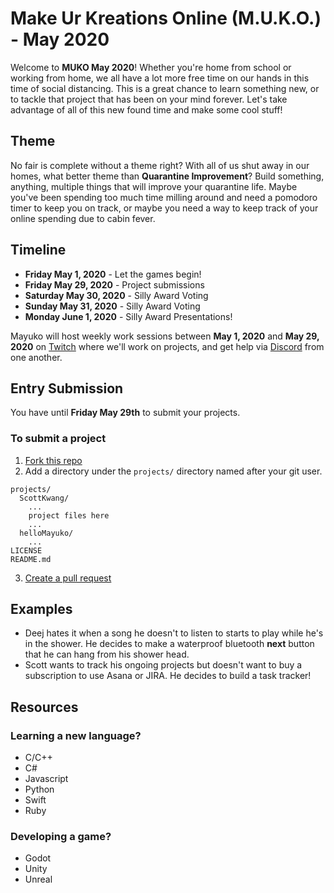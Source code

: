 # Make Ur Kreations Online (M.U.K.O.) - May 2020
Welcome to **MUKO May 2020**! Whether you're home from school or working from home, we all have a lot more free time on our hands in this time of social distancing. This is a great chance to learn something new, or to tackle that project that has been on your mind forever. Let's take advantage of all of this new found time and make some cool stuff!

## Theme
No fair is complete without a theme right? With all of us shut away in our homes, what better theme than **Quarantine Improvement**? Build something, anything, multiple things that will improve your quarantine life. Maybe you've been spending too much time milling around and need a pomodoro timer to keep you on track, or maybe you need a way to keep track of your online spending due to cabin fever.

## Timeline
- **Friday May 1, 2020** - Let the games begin!
- **Friday May 29, 2020** - Project submissions
- **Saturday May 30, 2020** - Silly Award Voting
- **Sunday May 31, 2020** - Silly Award Voting
- **Monday June 1, 2020** - Silly Award Presentations!

Mayuko will host weekly work sessions between **May 1, 2020** and **May 29, 2020** on [Twitch](https://twitch.tv/hellomayuko) where we'll work on projects, and get help via [Discord](https://discordapp.com/invite/bpHFFWx) from one another.

## Entry Submission
You have until **Friday May 29th** to submit your projects.

### To submit a project
1. [Fork this repo](https://help.github.com/en/github/getting-started-with-github/fork-a-repo)
2. Add a directory under the `projects/` directory named after your git user.
```
projects/
  ScottKwang/
    ...
    project files here
    ...
  helloMayuko/
    ...
LICENSE
README.md
```
3. [Create a pull request](https://help.github.com/en/github/collaborating-with-issues-and-pull-requests/creating-a-pull-request-from-a-fork)

## Examples
- Deej hates it when a song he doesn't to listen to starts to play while he's in the shower. He decides to make a waterproof bluetooth **next** button that he can hang from his shower head.
- Scott wants to track his ongoing projects but doesn't want to buy a subscription to use Asana or JIRA. He decides to build a task tracker!

## Resources

### Learning a new language?
- C/C++
- C#
- Javascript
- Python
- Swift
- Ruby

### Developing a game?
- Godot
- Unity
- Unreal
